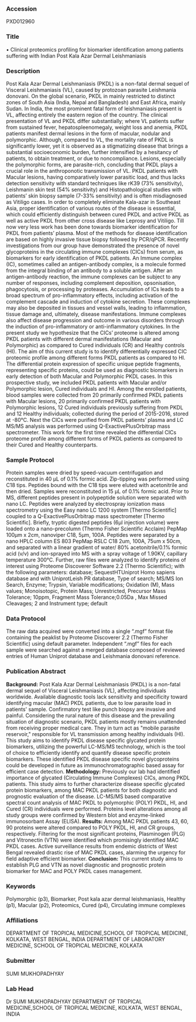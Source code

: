 ### Accession
PXD012960

### Title
• Clinical proteomics profiling for biomarker identification  among patients suffering with Indian Post Kala Azar Dermal Leishmaniasis

### Description
Post Kala Azar Dermal Leishmaniasis (PKDL) is a non-fatal dermal sequel of Visceral Leishmaniasis (VL), caused by protozoan parasite Leishmania donovani. On the global scenario, PKDL in mainly restricted to distinct zones of South Asia (India, Nepal and Bangladesh) and East Africa, mainly Sudan. In India, the most prominent fatal form of leishmaniasis present is VL, affecting entirely the eastern region of the country. The clinical presentation of VL and PKDL differ substantially; where VL patients suffer from sustained fever, hepatospleenomegaly, weight loss and anemia, PKDL patients manifest dermal lesions in the form of macular, nodular and polymorphic.  Although, compared to VL, the mortality rate of PKDL is significantly lower, yet it is observed as a stigmatizing disease that brings a substantial socioeconomic burden, further intensified by a hesitancy of patients, to obtain treatment, or due to noncompliance. Lesions, especially the polymorphic forms, are parasite-rich, concluding that PKDL plays a crucial role in the anthroponotic transmission of VL. PKDL patients with Macular lesions, having comparatively lower parasitic load, and thus lacks detection sensitivity with standard techniques like rK39 (73% sensitivity), Leishmanin skin test (54% sensitivity) and Histopathological studies with patients’ skin biopsy sample (7-33% sensitivity) and is often misdiagnosed as Vitiligo cases. In order to completely eliminate Kala-azar in Southeast Asia, proper identification of various routes of the disease is essential, which could efficiently distinguish between cured PKDL and active PKDL as well as active PKDL from other cross disease like Leprosy and Vitiligo. Till now very less work has been done towards biomarker identification for PKDL from patients’ plasma. Most of the methods for disease identification are based on highly invasive tissue biopsy followed by PCR/qPCR. Recently investigations from our group have demonstrated the presence of novel glycoproteins in the circulating immune complexes (CICs) from serum, as biomarkers for early identification of PKDL patients. An Immune complex (IC), sometimes called an antigen-antibody complex, is a molecule formed from the integral binding of an antibody to a soluble antigen. After an antigen-antibody reaction, the immune complexes can be subject to any number of responses, including complement deposition, opsonisation, phagocytosis, or processing by proteases. Accumulation of ICs leads to a broad spectrum of pro-inflammatory effects, including activation of the complement cascade and induction of cytokine secretion. These complexes may also be deposited in tissues and vessel walls, leading to inflammation, tissue damage and, ultimately, disease manifestations. Immune complexes also affect disease progression and outcome in various disorders through the induction of pro-inflammatory or anti-inflammatory cytokines. In the present study we hypothesize that the CICs’ proteome is altered among PKDL patients with different dermal manifestations (Macular and Polymorphic) as compared to Cured individuals (CR) and Healthy controls (HI). The aim of this current study is to identify differentially expressed CIC proteomic profile among different forms PKDL patients as compared to HI. The differential protein expression of specific unique peptide fragments, representing specific proteins, could be used as diagnostic biomarkers in early detection of both Macular and Polymorphic PKDL cases. In this prospective study, we included PKDL patients with Macular and/or Polymorphic lesion, Cured individuals and HI. Among the enrolled patients, blood samples were collected from 20 primarily confirmed PKDL patients with Macular lesions, 20 primarily confirmed PKDL patients with Polymorphic lesions, 12 Cured individuals previously suffering from PKDL and 12 Healthy individuals; collected during the period of 2015-2016, stored at -80°C. Next the CICs were purified from PKDL patients’ plasma and LC MS/MS analysis was performed using Q-ExactivePlusOrbitrap mass spectrometer. This work for the first time revealed the differential CICs proteome profile among different forms of PKDL patients as compared to their Cured and Healthy counterparts.

### Sample Protocol
Protein samples were dried by speed-vacuum centrifugation and reconstituted in 40 µL of 0.1% formic acid. Zip-tipping was performed using C18 tips. Peptides bound with the C18 tips were eluted with acetonitrile and then dried. Samples were reconstituted in 15 µL of 0.1% formic acid. Prior to MS, different peptides present in polypeptide solution were separated with nano LC. Peptides were analyzed by electrospray ionization mass spectrometry using the Easy nano LC 1200 system [Thermo Scientific] coupled to a Q-ExactivePlusOrbitrap mass spectrometer [Thermo Scientific].  Briefly, tryptic digested peptides (6µl injection volume) were loaded onto a nano-precolumn (Thermo Fisher Scientific Acclaim) PepMap 100µm x 2cm, nanoviper C18, 5µm, 100A.  Peptides were separated by a nano HPLC column ES 803 PepMap RSLC C18 2um, 100A, 75um x 50cm, and separated with a linear gradient of water/ 80% acetonitrile/0.1% formic acid (v/v) and ion-sprayed into MS with a spray voltage of 1.90KV, capillary temperature 300°C.  Further, raw files were analyzed to identify proteins of interest using Proteome Discoverer Software 2.2 (Thermo Scientific); with the following parameters: database; SequestHTUniprot Homo sapiens database and with UniprotLeish PR database, Type of search; MS/MS Ion Search, Enzyme; Trypsin, Variable modifications; Oxidation (M), Mass values; Monoisotopic, Protein Mass; Unrestricted, Precursor Mass Tolerance; 10ppm, Fragment Mass Tolerance;0.05Da , Max Missed Cleavages; 2 and Instrument type; default

### Data Protocol
The raw data acquired were converted into a single “.mgf” format file containing the peaklist by Proteome Discoverer 2.2 (Thermo Fisher Scientific) using default parameter. Independent “.mgf” files for each sample were searched against a merged database composed of reviewed entries of Human Uniprot database and Leishmania donovani reference.

### Publication Abstract
<b>Background:</b> Post Kala Azar Dermal Leishmaniasis (PKDL) is a non-fatal dermal sequel of Visceral Leishmaniasis (VL), affecting individuals worldwide. Available diagnostic tools lack sensitivity and specificity toward identifying macular (MAC) PKDL patients, due to low parasite load in patients' sample. Confirmatory test like punch biopsy are invasive and painful. Considering the rural nature of this disease and the prevailing situation of diagnostic scenario, PKDL patients mostly remains unattended from receiving proper medical care. They in turn act as "mobile parasite reservoir," responsible for VL transmission among healthy individuals (HI). This study aims to identify PKDL disease specific glycated protein biomarkers, utilizing the powerful LC-MS/MS technology, which is the tool of choice to efficiently identify and quantify disease specific protein biomarkers. These identified PKDL disease specific novel glycoproteins could be developed in future as immunochromatographic based assay for efficient case detection. <b>Methodology:</b> Previously our lab had identified importance of glycated (Circulating Immune Complexes) CICs, among PKDL patients. This study aims to further characterize disease specific glycated protein biomarkers, among MAC PKDL patients for both diagnostic and prognostic evaluation of the disease. LC-MS/MS based comparative spectral count analysis of MAC PKDL to polymorphic (POLY) PKDL, HI, and Cured (CR) individuals were performed. Proteins level alterations among all study groups were confirmed by Western blot and enzyme-linked immunosorbant Assay (ELISA). <b>Results:</b> Among MAC PKDL patients 43, 60, 90 proteins were altered compared to POLY PKDL, HI, and CR groups, respectively. Filtering for the most significant proteins, Plasminogen (PLG) and Vitronectin (VTN) were identified which promisingly identified MAC PKDL cases. Active surveillance results from endemic districts of West Bengal revealed drastic rise of MAC PKDL cases, alarming the urgency for field adaptive efficient biomarker. <b>Conclusion:</b> This current study aims to establish PLG and VTN as novel diagnostic and prognostic protein biomarker for MAC and POLY PKDL cases management.

### Keywords
Polymorphic (p3), Biomarker, Post kala azar dermal leishmaniasis, Healthy (p1), Macular (p2), Proteomics, Cured (p4), Circulating immune complexes

### Affiliations
DEPARTMENT OF TROPICAL MEDICINE,SCHOOL OF TROPICAL MEDICINE, KOLKATA, WEST BENGAL, INDIA
DEPARTMENT OF LABORATORY MEDICINE, SCHOOL OF TROPICAL MEDICINE, KOLKATA

### Submitter
SUMI MUKHOPADHYAY

### Lab Head
Dr SUMI MUKHOPADHYAY
DEPARTMENT OF TROPICAL MEDICINE,SCHOOL OF TROPICAL MEDICINE, KOLKATA, WEST BENGAL, INDIA


